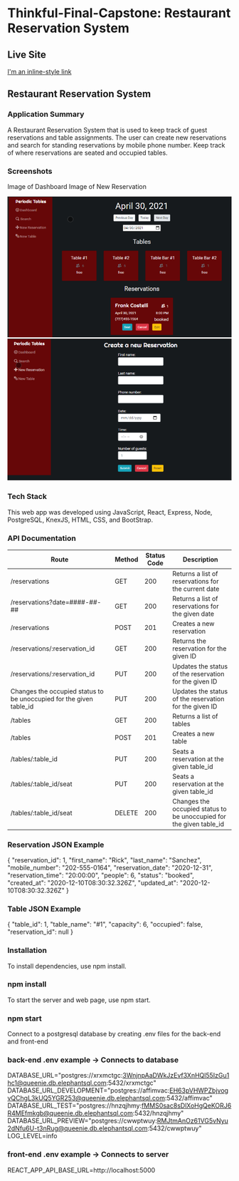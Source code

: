 # Thinkful-Final-Capstone: Restaurant Reservation System

## Live Site

[I'm an inline-style link](https://reservation-system-front.vercel.app/)

## Restaurant Reservation System

### Application Summary

A Restaurant Reservation System that is used to keep track of guest reservations and table assignments.
The user can create new reservations and search for standing reservations by mobile phone number.
Keep track of where reservations are seated and occupied tables.

### Screenshots

Image of Dashboard Image of New Reservation

![Alt text](/screenshots/res1.png?raw=true)
![Alt text](/screenshots/res2.png?raw=true)

### Tech Stack

This web app was developed using JavaScript, React, Express, Node, PostgreSQL, KnexJS, HTML, CSS, and BootStrap.

### API Documentation

| Route                                                               | Method | Status Code | Description                                                         |
| ------------------------------------------------------------------- | ------ | ----------- | ------------------------------------------------------------------- |
| /reservations                                                       | GET    | 200         | Returns a list of reservations for the current date                 |
| /reservations?date=####-##-##                                       | GET    | 200         | Returns a list of reservations for the given date                   |
| /reservations                                                       | POST   | 201         | Creates a new reservation                                           |
| /reservations/:reservation_id                                       | GET    | 200         | Returns the reservation for the given ID                            |
| /reservations/:reservation_id                                       | PUT    | 200         | Updates the status of the reservation for the given ID              |
| Changes the occupied status to be unoccupied for the given table_id | PUT    | 200         | Updates the status of the reservation for the given ID              |
| /tables                                                             | GET    | 200         | Returns a list of tables                                            |
| /tables                                                             | POST   | 201         | Creates a new table                                                 |
| /tables/:table_id                                                   | PUT    | 200         | Seats a reservation at the given table_id                           |
| /tables/:table_id/seat                                              | PUT    | 200         | Seats a reservation at the given table_id                           |
| /tables/:table_id/seat                                              | DELETE | 200         | Changes the occupied status to be unoccupied for the given table_id |

### Reservation JSON Example

{
"reservation_id": 1,
"first_name": "Rick",
"last_name": "Sanchez",
"mobile_number": "202-555-0164",
"reservation_date": "2020-12-31",
"reservation_time": "20:00:00",
"people": 6,
"status": "booked",
"created_at": "2020-12-10T08:30:32.326Z",
"updated_at": "2020-12-10T08:30:32.326Z"
}

### Table JSON Example

{
"table_id": 1,
"table_name": "#1",
"capacity": 6,
"occupied": false,
"reservation_id": null
}

### Installation

To install dependencies, use npm install.

### npm install

To start the server and web page, use npm start.

### npm start

Connect to a postgresql database by creating .env files for the back-end and front-end

### back-end .env example -> Connects to database

DATABASE_URL="postgres://xrxmctgc:3WnjnpAaDWkJzEvf3XnHQl55IzGu1hc1@queenie.db.elephantsql.com:5432/xrxmctgc"
DATABASE_URL_DEVELOPMENT="postgres://affimvac:EH63pVHWPZbjvogvQChgL3kUQ5YGR253@queenie.db.elephantsql.com:5432/affimvac"
DATABASE_URL_TEST="postgres://hnzqjhmy:fMMS0sac8sDlXoHgQeKORJ6R4MEfmkgb@queenie.db.elephantsql.com:5432/hnzqjhmy"
DATABASE_URL_PREVIEW="postgres://cwwptwuy:RMJtmAnOz61VG5vNyu2dNfu6U-t3nRug@queenie.db.elephantsql.com:5432/cwwptwuy"
LOG_LEVEL=info

### front-end .env example -> Connects to server

REACT_APP_API_BASE_URL=http://localhost:5000
